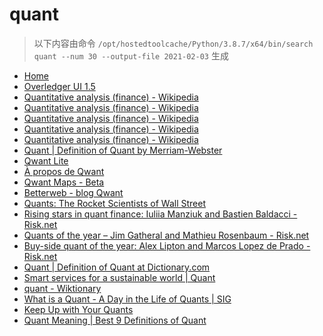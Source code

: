 
quant
=====


> 以下内容由命令 `/opt/hostedtoolcache/Python/3.8.7/x64/bin/search quant --num 30 --output-file 2021-02-03` 生成

- [Home](https://www.quant.network/)
- [Overledger UI 1.5](https://developer.quant.network/)
- [Quantitative analysis (finance) - Wikipedia](https://en.wikipedia.org/wiki/Quantitative_analysis_(finance))
- [Quantitative analysis (finance) - Wikipedia](https://en.wikipedia.org/wiki/Quantitative_analysis_(finance)#History)
- [Quantitative analysis (finance) - Wikipedia](https://en.wikipedia.org/wiki/Quantitative_analysis_(finance)#Education)
- [Quantitative analysis (finance) - Wikipedia](https://en.wikipedia.org/wiki/Quantitative_analysis_(finance)#Types)
- [Quantitative analysis (finance) - Wikipedia](https://en.wikipedia.org/wiki/Quantitative_analysis_(finance)#Mathematical_and_statistical_approaches)
- [Quant | Definition of Quant by Merriam-Webster](https://www.merriam-webster.com/dictionary/quant)
- [Qwant Lite](https://www.qwant.com/?l=en)
- [À propos de Qwant](https://about.qwant.com/fr/)
- [Qwant Maps - Beta](https://www.qwant.com/maps)
- [Betterweb - blog Qwant](https://betterweb.qwant.com/)
- [Quants: The Rocket Scientists of Wall Street](https://www.investopedia.com/articles/financialcareers/08/quants-quantitative-analyst.asp)
- [Rising stars in quant finance: Iuliia Manziuk and Bastien Baldacci  - Risk.net](https://www.risk.net/awards/7736201/rising-stars-in-quant-finance-iuliia-manziuk-and-bastien-baldacci)
- [Quants of the year – Jim Gatheral and Mathieu Rosenbaum  - Risk.net](https://www.risk.net/awards/7736196/quants-of-the-year-jim-gatheral-and-mathieu-rosenbaum)
- [Buy-side quant of the year: Alex Lipton and Marcos Lopez de Prado - Risk.net](https://www.risk.net/awards/7740186/buy-side-quant-of-the-year-alex-lipton-and-marcos-lopez-de-prado)
- [Quant | Definition of Quant at Dictionary.com](https://www.dictionary.com/browse/quant)
- [Smart services for a sustainable world | Quant](https://www.quantservice.com/)
- [quant - Wiktionary](https://en.wiktionary.org/wiki/quant)
- [What is a Quant - A Day in the Life of Quants | SIG](https://sig.com/team/meet-quant/)
- [Keep Up with Your Quants](https://hbr.org/2013/07/keep-up-with-your-quants)
- [Quant Meaning | Best 9 Definitions of Quant](https://www.yourdictionary.com/quant)
